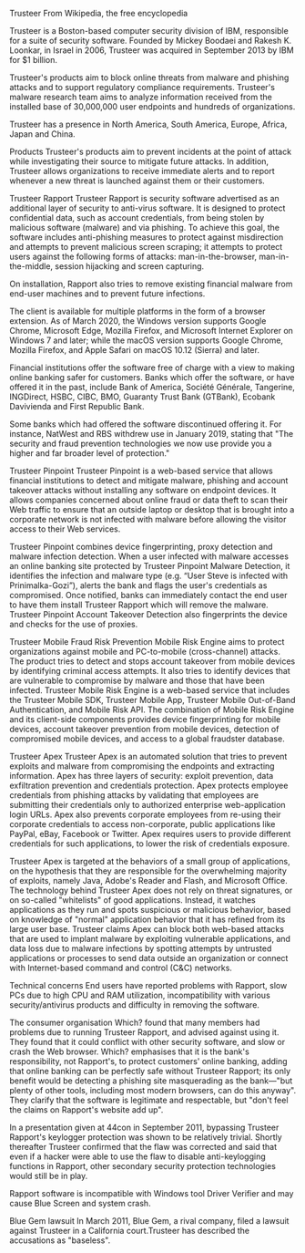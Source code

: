 Trusteer
From Wikipedia, the free encyclopedia

Trusteer is a Boston-based computer security division of IBM, responsible for a suite of security software. Founded by Mickey Boodaei and Rakesh K. Loonkar, in Israel in 2006, Trusteer was acquired in September 2013 by IBM for $1 billion.

Trusteer's products aim to block online threats from malware and phishing attacks and to support regulatory compliance requirements. Trusteer's malware research team aims to analyze information received from the installed base of 30,000,000 user endpoints and hundreds of organizations.

Trusteer has a presence in North America, South America, Europe, Africa, Japan and China.

Products
Trusteer's products aim to prevent incidents at the point of attack while investigating their source to mitigate future attacks. In addition, Trusteer allows organizations to receive immediate alerts and to report whenever a new threat is launched against them or their customers.

Trusteer Rapport
Trusteer Rapport is security software advertised as an additional layer of security to anti-virus software. It is designed to protect confidential data, such as account credentials, from being stolen by malicious software (malware) and via phishing. To achieve this goal, the software includes anti-phishing measures to protect against misdirection and attempts to prevent malicious screen scraping; it attempts to protect users against the following forms of attacks: man-in-the-browser, man-in-the-middle, session hijacking and screen capturing.

On installation, Rapport also tries to remove existing financial malware from end-user machines and to prevent future infections.

The client is available for multiple platforms in the form of a browser extension. As of March 2020, the Windows version supports Google Chrome, Microsoft Edge, Mozilla Firefox, and Microsoft Internet Explorer on Windows 7 and later; while the macOS version supports Google Chrome, Mozilla Firefox, and Apple Safari on macOS 10.12 (Sierra) and later.

Financial institutions offer the software free of charge with a view to making online banking safer for customers. Banks which offer the software, or have offered it in the past, include Bank of America, Société Générale, Tangerine, INGDirect, HSBC, CIBC, BMO, Guaranty Trust Bank (GTBank), Ecobank Davivienda and First Republic Bank.

Some banks which had offered the software discontinued offering it. For instance, NatWest and RBS withdrew use in January 2019, stating that "The security and fraud prevention technologies we now use provide you a higher and far broader level of protection."

Trusteer Pinpoint
Trusteer Pinpoint is a web-based service that allows financial institutions to detect and mitigate malware, phishing and account takeover attacks without installing any software on endpoint devices. It allows companies concerned about online fraud or data theft to scan their Web traffic to ensure that an outside laptop or desktop that is brought into a corporate network is not infected with malware before allowing the visitor access to their Web services.

Trusteer Pinpoint combines device fingerprinting, proxy detection and malware infection detection. When a user infected with malware accesses an online banking site protected by Trusteer Pinpoint Malware Detection, it identifies the infection and malware type (e.g. “User Steve is infected with Prinimalka-Gozi”), alerts the bank and flags the user's credentials as compromised. Once notified, banks can immediately contact the end user to have them install Trusteer Rapport which will remove the malware. Trusteer Pinpoint Account Takeover Detection also fingerprints the device and checks for the use of proxies.

Trusteer Mobile Fraud Risk Prevention
Mobile Risk Engine aims to protect organizations against mobile and PC-to-mobile (cross-channel) attacks. The product tries to detect and stops account takeover from mobile devices by identifying criminal access attempts. It also tries to identify devices that are vulnerable to compromise by malware and those that have been infected. Trusteer Mobile Risk Engine is a web-based service that includes the Trusteer Mobile SDK, Trusteer Mobile App, Trusteer Mobile Out-of-Band Authentication, and Mobile Risk API. The combination of Mobile Risk Engine and its client-side components provides device fingerprinting for mobile devices, account takeover prevention from mobile devices, detection of compromised mobile devices, and access to a global fraudster database.

Trusteer Apex
Trusteer Apex is an automated solution that tries to prevent exploits and malware from compromising the endpoints and extracting information. Apex has three layers of security: exploit prevention, data exfiltration prevention and credentials protection. Apex protects employee credentials from phishing attacks by validating that employees are submitting their credentials only to authorized enterprise web-application login URLs. Apex also prevents corporate employees from re-using their corporate credentials to access non-corporate, public applications like PayPal, eBay, Facebook or Twitter. Apex requires users to provide different credentials for such applications, to lower the risk of credentials exposure.

Trusteer Apex is targeted at the behaviors of a small group of applications, on the hypothesis that they are responsible for the overwhelming majority of exploits, namely Java, Adobe's Reader and Flash, and Microsoft Office. The technology behind Trusteer Apex does not rely on threat signatures, or on so-called "whitelists" of good applications. Instead, it watches applications as they run and spots suspicious or malicious behavior, based on knowledge of "normal" application behavior that it has refined from its large user base. Trusteer claims Apex can block both web-based attacks that are used to implant malware by exploiting vulnerable applications, and data loss due to malware infections by spotting attempts by untrusted applications or processes to send data outside an organization or connect with Internet-based command and control (C&C) networks.

Technical concerns
End users have reported problems with Rapport, slow PCs due to high CPU and RAM utilization, incompatibility with various security/antivirus products and difficulty in removing the software.

The consumer organisation Which? found that many members had problems due to running Trusteer Rapport, and advised against using it. They found that it could conflict with other security software, and slow or crash the Web browser. Which? emphasises that it is the bank's responsibility, not Rapport's, to protect customers' online banking, adding that online banking can be perfectly safe without Trusteer Rapport; its only benefit would be detecting a phishing site masquerading as the bank—"but plenty of other tools, including most modern browsers, can do this anyway". They clarify that the software is legitimate and respectable, but "don't feel the claims on Rapport's website add up".

In a presentation given at 44con in September 2011, bypassing Trusteer Rapport's keylogger protection was shown to be relatively trivial. Shortly thereafter Trusteer confirmed that the flaw was corrected and said that even if a hacker were able to use the flaw to disable anti-keylogging functions in Rapport, other secondary security protection technologies would still be in play.

Rapport software is incompatible with Windows tool Driver Verifier and may cause Blue Screen and system crash.

Blue Gem lawsuit
In March 2011, Blue Gem, a rival company, filed a lawsuit against Trusteer in a California court.Trusteer has described the accusations as "baseless".

